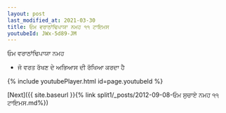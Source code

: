 ```yaml
---
layout: post
last_modified_at: 2021-03-30
title: ਓਮ ਵਰਾਠਾਂਢਿਪਾਯਾ ਨਮਹ ੧੧ ਟਾਇਮਸ
youtubeId: JWx-5d89-JM
---
```

 
 
 ਓਮ ਵਰਾਠਾਂਢਿਪਾਯਾ ਨਮਹ  
 
 -  ਜੋ ਵਰਤ ਰੱਖਣ ਦੇ ਅਭਿਆਸ ਦੀ ਰੱਖਿਆ ਕਰਦਾ ਹੈ 
 
  
 
  
 
 
 
 
 
 


{% include youtubePlayer.html id=page.youtubeId %}
 
[Next]({{ site.baseurl }}{% link  split1/_posts/2012-09-08-ਓਮ ਸੁਚਾਏ ਨਮਹ ੧੧ ਟਾਇਮਸ.md%})
 

